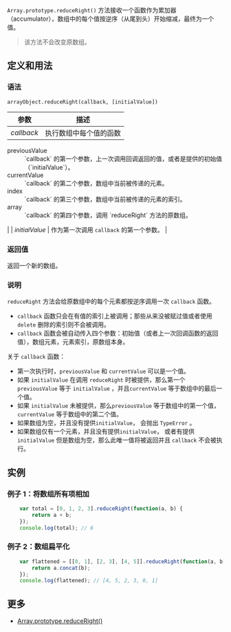 `Array.prototype.reduceRight()` 方法接收一个函数作为累加器（accumulator），数组中的每个值按逆序（从尾到头）开始缩减，最终为一个值。

> 该方法不会改变原数组。

## 定义和用法

### 语法

`arrayObject.reduceRight(callback, [initialValue])`

| 参数 | 描述 |
| --- | --- |
| _callback_ | 执行数组中每个值的函数

<dl class="dl-horizontal">

<dt>previousValue</dt>

<dd>`callback` 的第一个参数，上一次调用回调返回的值，或者是提供的初始值（`initialValue`）。</dd>

<dt>currentValue</dt>

<dd>`callback` 的第二个参数，数组中当前被传递的元素。</dd>

<dt>index</dt>

<dd>`callback` 的第三个参数，数组中当前被传递的元素的索引。</dd>

<dt>array</dt>

<dd>`callback` 的第四个参数，调用 `reduceRight` 方法的原数组。</dd>

</dl>

 |
| _initialValue_ | 作为第一次调用 `callback` 的第一个参数。 |

### 返回值

返回一个新的数组。

### 说明

`reduceRight` 方法会给原数组中的每个元素都按逆序调用一次 `callback` 函数。

*   `callback` 函数只会在有值的索引上被调用；那些从来没被赋过值或者使用 `delete` 删除的索引则不会被调用。
*   `callback` 函数会被自动传入四个参数：初始值（或者上一次回调函数的返回值），数组元素，元素索引，原数组本身。

关于 `callback` 函数：

*   第一次执行时，`previousValue` 和 `currentValue` 可以是一个值。
*   如果 `initialValue` 在调用 `reduceRight` 时被提供，那么第一个 `previousValue` 等于 `initialValue` ，并且`currentValue` 等于数组中的最后一个值。
*   如果 `initialValue` 未被提供，那么`previousValue` 等于数组中的第一个值，`currentValue` 等于数组中的第二个值。
*   如果数组为空，并且没有提供`initialValue`， 会抛出 `TypeError` 。
*   如果数组仅有一个元素，并且没有提供`initialValue`， 或者有提供 `initialValue` 但是数组为空，那么此唯一值将被返回并且 `callback` 不会被执行。

## 实例

### 例子 1：将数组所有项相加

```javascript
    var total = [0, 1, 2, 3].reduceRight(function(a, b) {
        return a + b;
    });
    console.log(total); // 6
```

### 例子 2：数组扁平化

```javascript
    var flattened = [[0, 1], [2, 3], [4, 5]].reduceRight(function(a, b) {
        return a.concat(b);
    });
    console.log(flattened); // [4, 5, 2, 3, 0, 1]
```

## 更多

*   [Array.prototype.reduceRight()](https://developer.mozilla.org/zh-CN/docs/Web/JavaScript/Reference/Global_Objects/Array/ReduceRight)
